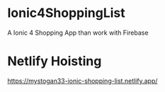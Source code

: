 # Ionic4ShoppingList
A Ionic 4 Shopping App than work with Firebase

# Netlify Hoisting
https://mystogan33-ionic-shopping-list.netlify.app/

